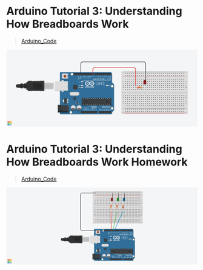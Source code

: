 # Arduino Tutorial 3: Understanding How Breadboards Work
> [Arduino_Code](./Tutorial_3.ino)

![Conditional Button ](/img/Tutorial_3.png)

# Arduino Tutorial 3: Understanding How Breadboards Work Homework
> [Arduino_Code](./Tutorial_3_HW.ino)

![Conditional Button ](/img/Tutorial_3_Homework.png)